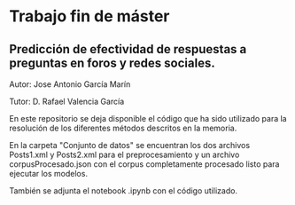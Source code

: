 # Trabajo fin de máster

## Predicción de efectividad de respuestas a preguntas en foros y redes sociales.

Autor: Jose Antonio García Marín

Tutor: D. Rafael Valencia García

En este repositorio se deja disponible el código que ha sido utilizado para la resolución de los diferentes métodos descritos en la memoria. 

En la carpeta "Conjunto de datos" se encuentran los dos archivos Posts1.xml y Posts2.xml para el preprocesamiento y un archivo corpusProcesado.json con el corpus completamente procesado listo para ejecutar los modelos. 

También se adjunta el notebook .ipynb con el código utilizado.


